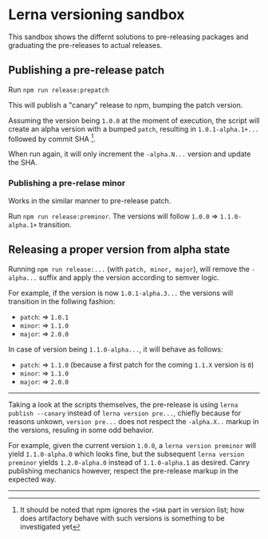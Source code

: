 # Lerna versioning sandbox

This sandbox shows the differnt solutions to pre-releasing packages and graduating the pre-releases to actual releases.

## Publishing a pre-release patch
Run `npm run release:prepatch`

This will publish a "canary" release to npm, bumping the patch version.

Assuming the version being `1.0.0` at the moment of execution, the script will create an alpha version with a bumped `patch`, resulting in `1.0.1-alpha.1+...` followed by commit SHA [^1].

When run again, it will only increment the `-alpha.N...` version and update the SHA.

### Publishing a pre-relase minor
Works in the similar manner to pre-release patch.

Run `npm run release:preminor`. The versions will follow `1.0.0` => `1.1.0-alpha.1+` transition.

## Releasing a proper version from alpha state
Running `npm run release:...` (with `patch, minor, major`), will remove the `-alpha...` suffix and apply the version according to semver logic.

For example, if the version is now `1.0.1-alpha.3...` the versions will transition in the follwing fashion:
- `patch`: => `1.0.1`
- `minor`: => `1.1.0`
- `major`: => `2.0.0`

In case of version being `1.1.0-alpha...`, it will behave as follows:
- `patch`: => `1.1.0` (because a first patch for the coming `1.1.X` version is `0`)
- `minor`: => `1.1.0`
- `major`: => `2.0.0`

---
Taking a look at the scripts themselves, the pre-release is using `lerna publish --canary` instead of `lerna version pre...`, chiefly because for reasons unkown, `version pre...` does not respect the `-alpha.X..` markup in the versions, resuling in some odd behavior.

For example, given the current version `1.0.0`, a `lerna version preminor` will yield `1.1.0-alpha.0` which looks fine, but the subsequent `lerna version preminor` yields `1.2.0-alpha.0` instead of `1.1.0-alpha.1` as desired. Canry publishing mechanics however, respect the pre-release markup in the expected way.

---

[^1]: It should be noted that npm ignores the `+SHA` part in version list; how does artifactory behave with such versions is something to be investigated yet